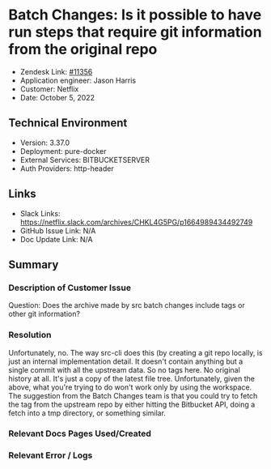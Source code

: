 
# Batch Changes: Is it possible to have run steps that require git information from the original repo <!-- Ticket Title  Hint: include keywords to make it searchable -->

- Zendesk Link: [#11356](https://sourcegraph.zendesk.com/agent/tickets/11356)
- Application engineer: Jason Harris
- Customer: Netflix <!-- Redact if this contains personally identifying information -->
- Date: October 5, 2022

<!-- Data populated from integration, speak to Ben Gordon or Michael Bali if not working -->
<!-- During Internal team trial, fill missing data manually (we are waiting for all data to sync) -->

## Technical Environment
- Version: 3.37.0​
- Deployment: pure-docker
- External Services: BITBUCKETSERVER
- Auth Providers: http-header


## Links
<!-- Data for application engineer manual entry -->
- Slack Links: https://netflix.slack.com/archives/CHKL4G5PG/p1664989434492749 
- GitHub Issue Link: N/A
- Doc Update Link: N/A

## Summary
### Description of Customer Issue
Question: Does the archive made by src batch changes include tags or other git information?

### Resolution
Unfortunately, no. The way src-cli does this (by creating a git repo locally, is just an internal implementation detail. It doesn't contain anything but a single commit with all the upstream data. So no tags here. No original history at all. It's just a copy of the latest file tree. Unfortunately, given the above, what you're trying to do won't work only by using the workspace. The suggestion from the Batch Changes team is that you could try to fetch the tag from the upstream repo by either hitting the Bitbucket API, doing a fetch into a tmp directory, or something similar.

### Relevant Docs Pages Used/Created

### Relevant Error / Logs
<!-- Please redact keys, tokens, and personal identifying information -->


<!-- Once complete, upload a copy to https://github.com/sourcegraph/support-tools-internal/tree/main/resolved-tickets as a .md file -->
<!-- Name the file 11356.md -->
